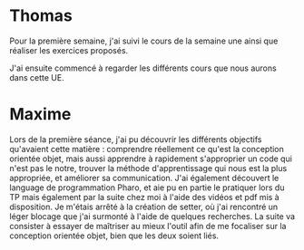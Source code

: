 # Thomas

Pour la première semaine, j'ai suivi le cours de la semaine une ainsi que réaliser les exercices proposés.

J'ai ensuite commencé à regarder les différents cours que nous aurons dans cette UE.

# Maxime

Lors de la première séance, j'ai pu découvrir les différents objectifs qu'avaient cette matière : comprendre réellement ce qu'est la conception orientée objet, mais aussi apprendre à rapidement s'approprier un code qui n'est pas le notre, trouver la méthode d'apprentissage qui nous est la plus appropriée, et améliorer sa communication. J'ai également découvert le language de programmation Pharo, et aie pu en partie le pratiquer lors du TP mais également par la suite chez moi à l'aide des vidéos et pdf mis à disposition. Je m'étais arrêté à la création de setter, où j'ai rencontré un léger blocage que j'ai surmonté à l'aide de quelques recherches. La suite va consister à essayer de maîtriser au mieux l'outil afin de me focaliser sur la conception orientée objet, bien que les deux soient liés.